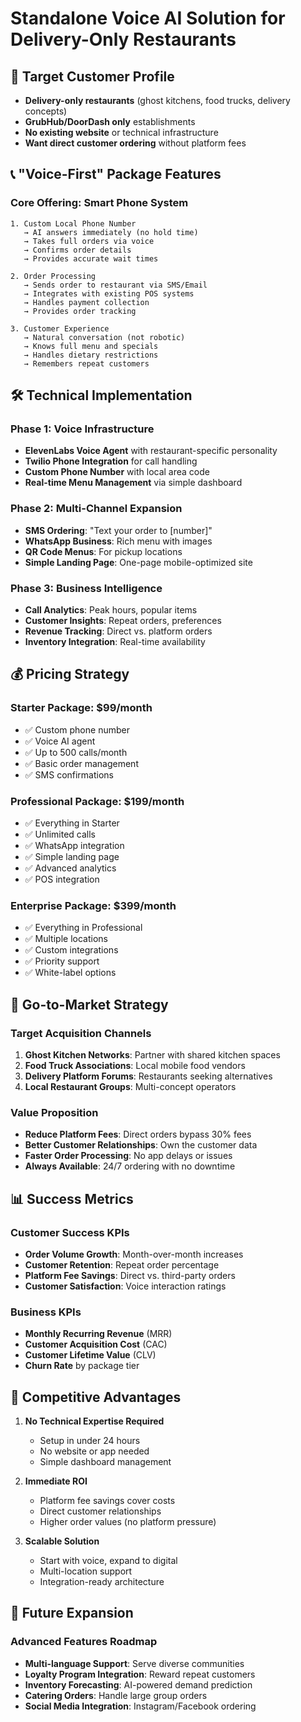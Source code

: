 # Standalone Voice AI Solution for Delivery-Only Restaurants

## 🎯 Target Customer Profile
- **Delivery-only restaurants** (ghost kitchens, food trucks, delivery concepts)
- **GrubHub/DoorDash only** establishments
- **No existing website** or technical infrastructure
- **Want direct customer ordering** without platform fees

## 📞 "Voice-First" Package Features

### Core Offering: Smart Phone System
```
1. Custom Local Phone Number
   → AI answers immediately (no hold time)
   → Takes full orders via voice
   → Confirms order details
   → Provides accurate wait times

2. Order Processing
   → Sends order to restaurant via SMS/Email
   → Integrates with existing POS systems
   → Handles payment collection
   → Provides order tracking

3. Customer Experience
   → Natural conversation (not robotic)
   → Knows full menu and specials
   → Handles dietary restrictions
   → Remembers repeat customers
```

## 🛠️ Technical Implementation

### Phase 1: Voice Infrastructure
- **ElevenLabs Voice Agent** with restaurant-specific personality
- **Twilio Phone Integration** for call handling
- **Custom Phone Number** with local area code
- **Real-time Menu Management** via simple dashboard

### Phase 2: Multi-Channel Expansion
- **SMS Ordering**: "Text your order to [number]"
- **WhatsApp Business**: Rich menu with images
- **QR Code Menus**: For pickup locations
- **Simple Landing Page**: One-page mobile-optimized site

### Phase 3: Business Intelligence
- **Call Analytics**: Peak hours, popular items
- **Customer Insights**: Repeat orders, preferences
- **Revenue Tracking**: Direct vs. platform orders
- **Inventory Integration**: Real-time availability

## 💰 Pricing Strategy

### Starter Package: $99/month
- ✅ Custom phone number
- ✅ Voice AI agent
- ✅ Up to 500 calls/month
- ✅ Basic order management
- ✅ SMS confirmations

### Professional Package: $199/month
- ✅ Everything in Starter
- ✅ Unlimited calls
- ✅ WhatsApp integration
- ✅ Simple landing page
- ✅ Advanced analytics
- ✅ POS integration

### Enterprise Package: $399/month
- ✅ Everything in Professional
- ✅ Multiple locations
- ✅ Custom integrations
- ✅ Priority support
- ✅ White-label options

## 🚀 Go-to-Market Strategy

### Target Acquisition Channels
1. **Ghost Kitchen Networks**: Partner with shared kitchen spaces
2. **Food Truck Associations**: Local mobile food vendors
3. **Delivery Platform Forums**: Restaurants seeking alternatives
4. **Local Restaurant Groups**: Multi-concept operators

### Value Proposition
- **Reduce Platform Fees**: Direct orders bypass 30% fees
- **Better Customer Relationships**: Own the customer data
- **Faster Order Processing**: No app delays or issues
- **Always Available**: 24/7 ordering with no downtime

## 📊 Success Metrics

### Customer Success KPIs
- **Order Volume Growth**: Month-over-month increases
- **Customer Retention**: Repeat order percentage  
- **Platform Fee Savings**: Direct vs. third-party orders
- **Customer Satisfaction**: Voice interaction ratings

### Business KPIs
- **Monthly Recurring Revenue** (MRR)
- **Customer Acquisition Cost** (CAC)
- **Customer Lifetime Value** (CLV)
- **Churn Rate** by package tier

## 🎯 Competitive Advantages

1. **No Technical Expertise Required**
   - Setup in under 24 hours
   - No website or app needed
   - Simple dashboard management

2. **Immediate ROI**
   - Platform fee savings cover costs
   - Direct customer relationships
   - Higher order values (no platform pressure)

3. **Scalable Solution**
   - Start with voice, expand to digital
   - Multi-location support
   - Integration-ready architecture

## 🔮 Future Expansion

### Advanced Features Roadmap
- **Multi-language Support**: Serve diverse communities
- **Loyalty Program Integration**: Reward repeat customers
- **Inventory Forecasting**: AI-powered demand prediction
- **Catering Orders**: Handle large group orders
- **Social Media Integration**: Instagram/Facebook ordering 